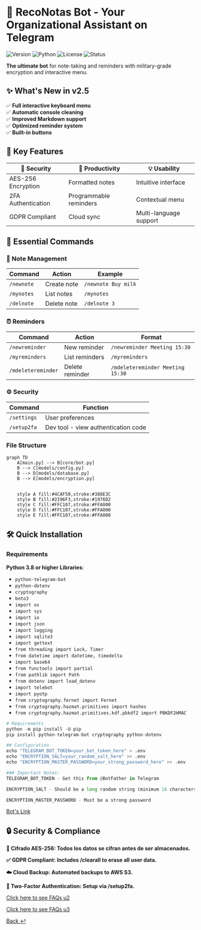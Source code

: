 # 🤖 RecoNotas Bot - Your Organizational Assistant on Telegram  

![Version](https://img.shields.io/badge/Version-2.5-blue) 
![Python](https://img.shields.io/badge/Python-3.8%2B-3776AB)
![License](https://img.shields.io/badge/License-MIT-green)
![Status](https://img.shields.io/badge/Status-Production-brightgreen)

**The ultimate bot** for note-taking and reminders with military-grade encryption and interactive menu.

## ✨ What's New in v2.5
✅ **Full interactive keyboard menu**  
✅ **Automatic console cleaning**  
✅ **Improved Markdown support**  
✅ **Optimized reminder system**  
✅ **Built-in buttons**  

## 🎯 Key Features  

| 🔐 Security         | 🚀 Productivity      | 💡 Usability         |
|---------------------|----------------------|----------------------|
| AES-256 Encryption  | Formatted notes      | Intuitive interface  |
| 2FA Authentication  | Programmable reminders| Contextual menu     |
| GDPR Compliant      | Cloud sync           | Multi-language support|

## 📲 Essential Commands  

### 📝 Note Management
| Command     | Action        | Example             |
|-------------|---------------|---------------------|
| `/newnote`  | Create note   | `/newnote Buy milk` |
| `/mynotes`  | List notes    | `/mynotes`          |
| `/delnote`  | Delete note   | `/delnote 3`        |

### ⏰ Reminders  
| Command            | Action          | Format                |
|--------------------|-----------------|-----------------------|
| `/newreminder`     | New reminder    | `/newreminder Meeting 15:30` |
| `/myreminders`     | List reminders  | `/myreminders`        |
| `/mdeletereminder` | Delete reminder | `/mdeletereminder Meeting 15:30`|

### ⚙️ Security
| Command      | Function                          |
|--------------|-----------------------------------|
| `/settings`  | User preferences                  |
| `/setup2fa`  | Dev tool - view authentication code|

### File Structure
```mermaid
graph TD
    A[main.py] --> B[core/bot.py]
    B --> C[models/config.py]
    B --> D[models/database.py]
    B --> E[models/encryption.py]

    
    style A fill:#4CAF50,stroke:#388E3C
    style B fill:#2196F3,stroke:#1976D2
    style C fill:#FFC107,stroke:#FFA000
    style D fill:#FFC107,stroke:#FFA000
    style E fill:#FFC107,stroke:#FFA000

```


## 🛠️ Quick Installation  

### Requirements

**Python 3.8 or higher**
**Libraries**:  
- `python-telegram-bot`
- `python-dotenv`
- `cryptography`
- `boto3`
- `import os`
- `import sys`
- `import io`
- `import json`
- `import logging`
- `import sqlite3`
- `import gettext`
- `from threading import Lock, Timer`
- `from datetime import datetime, timedelta`
- `import base64`
- `from functools import partial`
- `from pathlib import Path`
- `from dotenv import load_dotenv`
- `import telebot`
- `import pyotp`
- `from cryptography.fernet import Fernet`
- `from cryptography.hazmat.primitives import hashes`
- `from cryptography.hazmat.primitives.kdf.pbkdf2 import PBKDF2HMAC`

```python
# Requirements
python -m pip install -U pip
pip install python-telegram-bot cryptography python-dotenv

## Configuration
echo "TELEGRAM_BOT_TOKEN=your_bot_token_here" > .env
echo "ENCRYPTION_SALT=your_random_salt_here" >> .env
echo "ENCRYPTION_MASTER_PASSWORD=your_strong_password_here" >> .env

### Important Notes:
TELEGRAM_BOT_TOKEN - Get this from @BotFather in Telegram

ENCRYPTION_SALT - Should be a long random string (minimum 16 characters)

ENCRYPTION_MASTER_PASSWORD - Must be a strong password

```

[Bot's Link](https://t.me/RecoNotas_bot)


## 🔒 Security & Compliance

**🔐 Cifrado AES-256: Todos los datos se cifran antes de ser almacenados.**

**✅ GDPR Compliant: Includes /clearall to erase all user data.**

**☁️ Cloud Backup: Automated backups to AWS S3.**

**🔑 Two-Factor Authentication: Setup via /setup2fa.**

[Click here to see FAQs u2](../docs/Q_&_A_u2.md)

[Click here to see FAQs u3](../docs/Q_&_A_u3.md)

[ Back ↩](../ReadMe.md)
